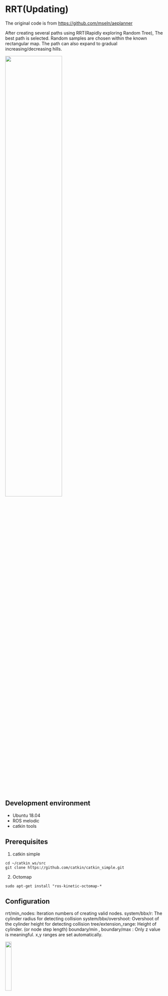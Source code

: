 # RRT(Updating)

The original code is from https://github.com/mseln/aeplanner

After creating several paths using RRT(Rapidly exploring Random Tree),
The best path is selected. Random samples are chosen within the known rectangular map.
The path can also expand to gradual increasing/decreasing hills.


<img width="60%" src="https://user-images.githubusercontent.com/47074271/115717447-26c84800-a3b5-11eb-85da-ed947776eba0.png" />

## Development environment
 - Ubuntu 18.04
 - ROS melodic
 - catkin tools

## Prerequisites
1. catkin simple

```
cd ~/catkin_ws/src
git clone https://github.com/catkin/catkin_simple.git
```

2. Octomap

```
sudo apt-get install "ros-kinetic-octomap-*
```


## Configuration

rrt/min_nodes: Iteration numbers of creating valid nodes.
system/bbx/r: The cylinder radius for detecting collision
system/bbx/overshoot: Overshoot of the cylinder height for detecting collision
tree/extension_range: Height of cylinder. (or node step length)
boundary/min , boundary/max : Only z value is meaningful. x,y ranges are set automatically.


<img width="20%" src="https://user-images.githubusercontent.com/47074271/115719109-bf12fc80-a3b6-11eb-93cb-efcd59a27573.gif" />

